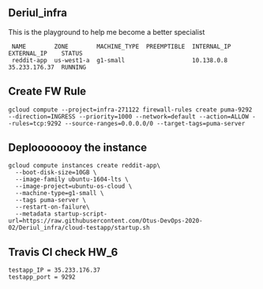 ## Deriul_infra
 This is the playground to help me become a better specialist
```
 NAME        ZONE        MACHINE_TYPE  PREEMPTIBLE  INTERNAL_IP  EXTERNAL_IP    STATUS
 reddit-app  us-west1-a  g1-small                   10.138.0.8   35.233.176.37  RUNNING
```

## Create FW Rule
```
gcloud compute --project=infra-271122 firewall-rules create puma-9292 --direction=INGRESS --priority=1000 --network=default --action=ALLOW --rules=tcp:9292 --source-ranges=0.0.0.0/0 --target-tags=puma-server
```

## Deploooooooy the instance
```
gcloud compute instances create reddit-app\
  --boot-disk-size=10GB \
  --image-family ubuntu-1604-lts \
  --image-project=ubuntu-os-cloud \
  --machine-type=g1-small \
  --tags puma-server \
  --restart-on-failure\
  --metadata startup-script-url=https://raw.githubusercontent.com/Otus-DevOps-2020-02/Deriul_infra/cloud-testapp/startup.sh
```

## Travis CI check HW_6
```
testapp_IP = 35.233.176.37
testapp_port = 9292
```
